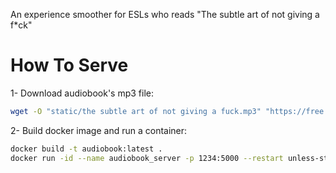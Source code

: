 An experience smoother for ESLs who reads "The subtle art of not giving a f*ck"


# How To Serve

1- Download audiobook's mp3 file:
```bash
wget -O "static/the subtle art of not giving a fuck.mp3" "https://free.audiobookslab.com/audio/the-subtle-art-of-not-giving-f.mp3"
```

2- Build docker image and run a container:

```bash
docker build -t audiobook:latest .
docker run -id --name audiobook_server -p 1234:5000 --restart unless-stopped audiobook:latest
```
